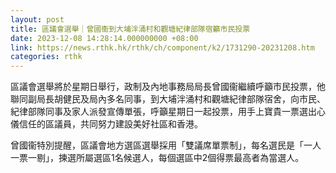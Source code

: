 ```yaml
---
layout: post
title: 區議會選舉｜曾國衞到大埔泮涌村和觀塘紀律部隊宿籲市民投票
date: 2023-12-08 14:28:14.000000000 +08:00
link: https://news.rthk.hk/rthk/ch/component/k2/1731290-20231208.htm
categories: rthk
---
```


區議會選舉將於星期日舉行，政制及內地事務局局長曾國衞繼續呼籲市民投票，他聯同副局長胡健民及局內多名同事，到大埔泮涌村和觀塘紀律部隊宿舍，向市民、紀律部隊同事及家人派發宣傳單張，呼籲星期日一起投票，用手上寶貴一票選出心儀信任的區議員，共同努力建設美好社區和香港。

曾國衞特別提醒，區議會地方選區選舉採用「雙議席單票制」，每名選民是「一人一票一剔」，揀選所屬選區1名候選人，每個選區中2個得票最高者為當選人。
